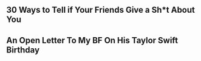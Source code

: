 ## 30 Ways to Tell if Your Friends Give a Sh*t About You

## An Open Letter To My BF On His Taylor Swift Birthday
